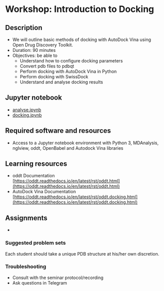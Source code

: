 # Workshop: Introduction to Docking

## Description
- We will outline basic methods of docking with AutoDock Vina using Open Drug Discovery Toolkit.
- Duration: 90 minutes
- Objectives: be able to 
    - Understand how to configure docking parameters
    - Convert pdb files to pdbqt
    - Perform docking with AutoDock Vina in Python
    - Perform docking with SwissDock
    - Understand and analyse docking results

## Jupyter notebook
- [analyse.ipynb](analysis.ipynb)
- [docking.ipynb](docking.ipynb)
## Required software and resources
- Access to a Jupyter notebook environment with Python 3, MDAnalysis, nglview, oddt, OpenBabel and Autodock Vina libraries

## Learning resources
- oddt Documentation [https://oddt.readthedocs.io/en/latest/rst/oddt.html](https://oddt.readthedocs.io/en/latest/rst/oddt.html)
- AutoDock Vina Documentation [https://oddt.readthedocs.io/en/latest/rst/oddt.docking.html](https://oddt.readthedocs.io/en/latest/rst/oddt.docking.html)

## Assignments
-

### Suggested problem sets
Each student should take a unique PDB structure  at his/her own discretion.

### Troubleshooting
- Consult with the seminar protocol/recording
- Ask questions in Telegram
